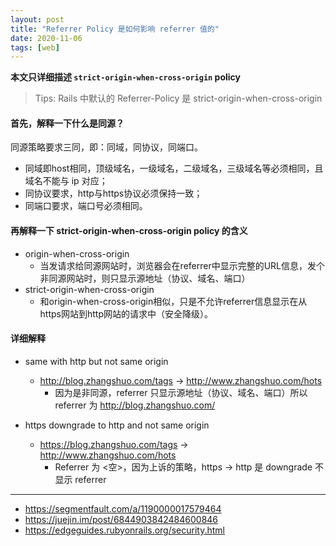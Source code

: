 ```yaml
---
layout: post
title: "Referrer Policy 是如何影响 referrer 值的"
date: 2020-11-06
tags: [web]
---
```


**本文只详细描述 `strict-origin-when-cross-origin` policy**

> Tips: Rails 中默认的 Referrer-Policy 是 strict-origin-when-cross-origin

#### 首先，解释一下什么是同源？

同源策略要求三同，即：同域，同协议，同端口。
  - 同域即host相同，顶级域名，一级域名，二级域名，三级域名等必须相同，且域名不能与 ip 对应；
  - 同协议要求，http与https协议必须保持一致；
  - 同端口要求，端口号必须相同。

#### 再解释一下 strict-origin-when-cross-origin policy 的含义

  - origin-when-cross-origin
    - 当发请求给同源网站时，浏览器会在referrer中显示完整的URL信息，发个非同源网站时，则只显示源地址（协议、域名、端口）
  - strict-origin-when-cross-origin
    - 和origin-when-cross-origin相似，只是不允许referrer信息显示在从https网站到http网站的请求中（安全降级）。

#### 详细解释

- same with http but not same origin
  - http://blog.zhangshuo.com/tags -> http://www.zhangshuo.com/hots
    - 因为是非同源，referrer 只显示源地址（协议、域名、端口）所以 referrer 为 http://blog.zhangshuo.com/

- https downgrade to http and not same origin
  - https://blog.zhangshuo.com/tags -> http://www.zhangshuo.com/hots
    - Referrer 为 <空>，因为上诉的策略，https -> http 是 downgrade 不显示 referrer

---

* https://segmentfault.com/a/1190000017579464
* https://juejin.im/post/6844903842484600846
* https://edgeguides.rubyonrails.org/security.html
